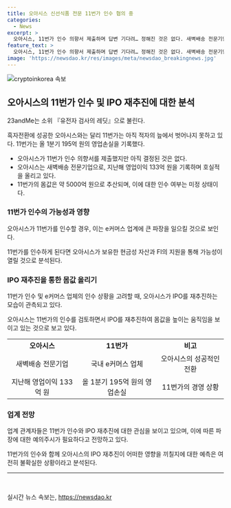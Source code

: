 ```yaml
---
title: 오아시스 신선식품 전문 11번가 인수 협의 중
categories:
  - News
excerpt: >
  오아시스, 11번가 인수 의향서 제출하며 답변 기다려… 정해진 것은 없다. 새벽배송 전문기업 오아시스가 11번가 인수 검토 중. 11번가 매각을 주도하는 재무적투자자 FI에 인수 의향서 제출. 오아시스는 11번가 인수 여부에 대해 아직 정해진 것은 없다 밝힘. 오아시스는 올해도 흑자 흐름, 11번가는 아직 적자. 11번가의 모기업 SK스퀘어, 2018년 5년 이내 IPO 조건으로 FI로부터 5000억 원 투자 받아오며 현재 매각 상태. 오아시스는 11번가 인수 검토와 IPO 재추진에 관한 동시적 이야기로 무관치 않은 움직임이라는 업계 전문가들의 시선.
feature_text: >
  오아시스, 11번가 인수 의향서 제출하며 답변 기다려… 정해진 것은 없다. 새벽배송 전문기업 오아시스가 11번가 인수 검토 중. 11번가 매각을 주도하는 재무적투자자 FI에 인수 의향서 제출. 오아시스는 11번가 인수 여부에 대해 아직 정해진 것은 없다 밝힘. 오아시스는 올해도 흑자 흐름, 11번가는 아직 적자. 11번가의 모기업 SK스퀘어, 2018년 5년 이내 IPO 조건으로 FI로부터 5000억 원 투자 받아오며 현재 매각 상태. 오아시스는 11번가 인수 검토와 IPO 재추진에 관한 동시적 이야기로 무관치 않은 움직임이라는 업계 전문가들의 시선.
image: 'https://newsdao.kr/res/images/meta/newsdao_breakingnews.jpg'
---
```


<p><img src="https://newsdao.kr/res/images/meta/newsdao_breakingnews.jpg" alt="cryptoinkorea 속보" /></p>

<h2 data-ke-size="size26">오아시스의 11번가 인수 및 IPO 재추진에 대한 분석</h2>

<p data-ke-size="size16">23andMe는 소위 『유전자 검사의 레딧』으로 불린다. </p>

<p data-ke-size="size16">흑자전환에 성공한 오아시스와는 달리 11번가는 아직 적자의 늪에서 벗어나지 못하고 있다. 11번가는 올 1분기 195억 원의 영업손실을 기록했다.</p>

<ul>
    <li>오아시스가 11번가 인수 의향서를 제출했지만 아직 결정된 것은 없다.</li>
    <li>오아시스는 새벽배송 전문기업으로, 지난해 영업이익 133억 원을 기록하며 호실적을 올리고 있다.</li>
    <li>11번가의 몸값은 약 5000억 원으로 추산되며, 이에 대한 인수 여부는 미정 상태이다.</li>
</ul>

<h3 data-ke-size="size24">11번가 인수의 가능성과 영향</h3>

<p data-ke-size="size16">오아시스가 11번가를 인수할 경우, 이는 e커머스 업계에 큰 파장을 일으킬 것으로 보인다.</p>

<p data-ke-size="size16">11번가를 인수하게 된다면 오아시스가 보유한 현금성 자산과 FI의 지원을 통해 가능성이 열릴 것으로 분석된다.</p>

<h3 data-ke-size="size24">IPO 재추진을 통한 몸값 올리기</h3>

<p data-ke-size="size16">11번가 인수 및 e커머스 업체의 인수 상황을 고려할 때, 오아시스가 IPO를 재추진하는 모습이 관측되고 있다.</p>

<p data-ke-size="size16">오아시스는 11번가의 인수를 검토하면서 IPO를 재추진하여 몸값을 높이는 움직임을 보이고 있는 것으로 보고 있다.</p>

<table>
    <tr>
        <td style="text-align: center; height: 17px;"><b>오아시스</b></td>
        <td style="text-align: center; height: 17px;"><b>11번가</b></td>
        <td style="text-align: center; height: 17px;"><b>비고</b></td>
    </tr>
    <tr>
        <td style="text-align: center;">새벽배송 전문기업</td>
        <td style="text-align: center;">국내 e커머스 업체</td>
        <td style="text-align: center;">오아시스의 성공적인 전환</td>
    </tr>
    <tr>
        <td style="text-align: center;">지난해 영업이익 133억 원</td>
        <td style="text-align: center;">올 1분기 195억 원의 영업손실</td>
        <td style="text-align: center;">11번가의 경영 상황</td>
    </tr>
</table>

<h3 data-ke-size="size24">업계 전망</h3>

<p data-ke-size="size16">업계 관계자들은 11번가 인수와 IPO 재추진에 대한 관심을 보이고 있으며, 이에 따른 파장에 대한 예의주시가 필요하다고 전망하고 있다.</p>

<p data-ke-size="size16">11번가의 인수와 함께 오아시스의 IPO 재추진이 어떠한 영향을 끼칠지에 대한 예측은 여전히 불확실한 상황이라고 분석된다.</p>

<hr>

<p data-ke-size="size16">&nbsp;</p>
실시간 뉴스 속보는, <a href="https://newsdao.kr" rel="dofollow">https://newsdao.kr</a>


